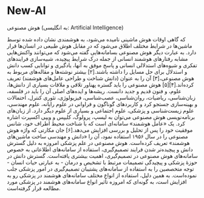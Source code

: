 # New-AI
<p>هوش مصنوعی (به انگلیسی: Artificial Intelligence) </p>که گاهی اوقات هوش ماشینی نامیده می‌شود، به هوشمندی نشان داده شده توسط ماشین‌ها در شرایط مختلف اطلاق می‌شود که در مقابل هوش طبیعی در انسان‌ها قرار دارد. به عبارت دیگر هوش مصنوعی بسامانه‌هایی گفته می‌شود که می‌توانند واکنش‌هایی مشابه رفتارهای هوشمند انسانی از جمله درک شرایط پیچیده، شبیه‌سازی فرایندهای تفکری و شیوه‌های استدلالی انسانی و پاسخ موفق به آنها، یادگیری و توانایی کسب دانش و استدلال برای حل مسایل را داشته باشند.[۲] بیشتر نوشته‌ها و مقاله‌های مربوط به هوش مصنوعی،[۳] آن را به عنوان (دانش شناخت و طراحی عامل‌های هوشمند) تعریف کرده‌اند.[۴][۵]  هوش مصنوعی را باید گستره پهناور تلاقی و ملاقات بسیاری از دانش‌ها، علوم، و فنون قدیم و جدید دانست. ریشه‌ها و ایده‌های اصلی آن را باید در فلسفه، زبان‌شناسی، ریاضیات، روان‌شناسی، عصب‌شناسی، فیزیولوژی، تئوری کنترل، احتمالات و بهینه‌سازی جستجو کرد و کاربردهای گوناگون و فراوانی در علوم رایانه، علوم مهندسی، علوم زیست‌شناسی و پزشکی، علوم اجتماعی و بسیاری از علوم دیگر دارد.  از زبان‌های برنامه‌نویسی هوش مصنوعی می‌توان به لیسپ، پرولوگ، کلیپس و ویپی اکسپرت اشاره کرد.  یک «عامل هوشمند» سامانه‌ای است که با شناخت محیط اطراف خود، شانس موفقیت خود را پس از تحلیل و بررسی افزایش می‌دهد.[۶] جان مکارتی که واژه هوش مصنوعی را در سال ۱۹۵۶ استفاده نمود، آن را «دانش و مهندسی ساخت ماشین‌های هوشمند» تعریف کرده‌است.  هوش مصنوعی در علم پزشکی امروزه به دلیل گسترش دانش و پیچیده‌تر شدن فرایند تصمیم‌گیری، استفاده از سامانه‌های اطلاعاتی به خصوص سامانه‌های هوش مصنوعی در تصمیم‌گیری، اهمیت بیشتری یافته‌است. گسترش دانش در حوزهٔ پزشکی و پیچیدگی تصمیمات مرتبط با تشخیص و درمان - به عبارتی حیات انسان - توجه متخصصین را به استفاده از سامانه‌های پشتیبان تصمیم‌گیری در امور پزشکی جلب نموده‌است. به همین دلیل، استفاده از انواع مختلف سامانه‌های هوشمند در پزشکی رو به افزایش است، به گونه‌ای که امروزه تأثیر انواع سامانه‌های هوشمند در پزشکی مورد مطالعه قرار گرفته‌است.

